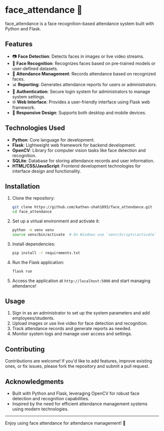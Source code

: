 # face_attendance 👥

face_attendance is a face recognition-based attendance system built with Python and Flask.

## Features

- 📷 **Face Detection**: Detects faces in images or live video streams.
- 🎯 **Face Recognition**: Recognizes faces based on pre-trained models or user-defined datasets.
- 📅 **Attendance Management**: Records attendance based on recognized faces.
- 📊 **Reporting**: Generates attendance reports for users or administrators.
- 🔐 **Authentication**: Secure login system for administrators to manage system settings.
- 🌐 **Web Interface**: Provides a user-friendly interface using Flask web framework.
- 📱 **Responsive Design**: Supports both desktop and mobile devices.

## Technologies Used

- **Python**: Core language for development.
- **Flask**: Lightweight web framework for backend development.
- **OpenCV**: Library for computer vision tasks like face detection and recognition.
- **SQLite**: Database for storing attendance records and user information.
- **HTML/CSS/JavaScript**: Frontend development technologies for interface design and functionality.

## Installation

1. Clone the repository:

   ```bash
   git clone https://github.com/kathan-shah1893/face_attendance.git
   cd face_attendance
   ```

2. Set up a virtual environment and activate it:

   ```bash
   python -m venv venv
   source venv/bin/activate  # On Windows use `venv\Scripts\activate`
   ```

3. Install dependencies:

   ```bash
   pip install -r requirements.txt
   ```

4. Run the Flask application:

   ```bash
   flask run
   ```

5. Access the application at `http://localhost:5000` and start managing attendance!

## Usage

1. Sign in as an administrator to set up the system parameters and add employees/students.
2. Upload images or use live video for face detection and recognition.
3. Track attendance records and generate reports as needed.
4. Monitor system logs and manage user access and settings.

## Contributing

Contributions are welcome! If you'd like to add features, improve existing ones, or fix issues, please fork the repository and submit a pull request.

## Acknowledgments

- Built with Python and Flask, leveraging OpenCV for robust face detection and recognition capabilities.
- Inspired by the need for efficient attendance management systems using modern technologies.

---

Enjoy using face attendance for attendance management! 🚀
